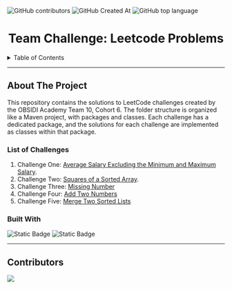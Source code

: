 ![GitHub contributors](https://img.shields.io/github/contributors/JideMartins/leetcode_challenges_team_10?style=for-the-badge)   ![GitHub Created At](https://img.shields.io/github/created-at/JideMartins/leetcode_challenges_team_10?style=for-the-badge) ![GitHub top language](https://img.shields.io/github/languages/top/jidemartins/leetcode_challenges_team_10?style=for-the-badge)



<h1 align="center"> Team Challenge: Leetcode Problems </h1>

<!-- TABLE OF CONTENTS -->
<details>
  <summary>Table of Contents</summary>
  <ol>
    <li>
      <a href="#about-the-project">About</a>
      <ul>
        <li><a href="#list-of-challenges">List of Challenges</a></li>
        <li><a href="#built-with">Built With</a></li>
      </ul>
    </li>
    <li><a href="#contributors">Contributors</a></li>
  </ol>
</details>

<hr>

<!-- ABOUT THE PROJECT -->
## About The Project
This repository contains the solutions to LeetCode challenges created by the OBSIDI Academy Team 10, Cohort 6. The folder structure is organized like a Maven project, with packages and classes. Each challenge has a dedicated package, and the solutions for each challenge are implemented as classes within that package.


### List of Challenges
1. Challenge One: [Average Salary Excluding the Minimum and Maximum Salary](https://leetcode.com/problems/average-salary-excluding-the-minimum-and-maximum-salary/description/).
2. Challenge Two: [Squares of a Sorted Array](https://leetcode.com/problems/squares-of-a-sorted-array/description/).
3. Challenge Three: [Missing Number](https://leetcode.com/problems/missing-number/description/) 
4. Challenge Four: [Add Two Numbers](https://leetcode.com/problems/add-two-numbers/description/)
5. Challenge Five: [Merge Two Sorted Lists](https://leetcode.com/problems/merge-two-sorted-lists/description/)


### Built With
![Static Badge](https://img.shields.io/badge/java-orange?style=for-the-badge)
![Static Badge](https://img.shields.io/badge/Maven-black?style=for-the-badge&logo=apachemaven)

<hr>

<!-- CONTRIBUTING -->
## Contributors

<a href = "https://github.com/JideMartins/leetcode_challenges_team_10/graphs/contributors">
  <img src = "https://contrib.rocks/image?repo=JideMartins/leetcode_challenges_team_10"/>
</a>


